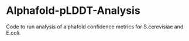# Alphafold-pLDDT-Analysis
Code to run analysis of alphafold confidence metrics for S.cerevisiae and E.coli.
